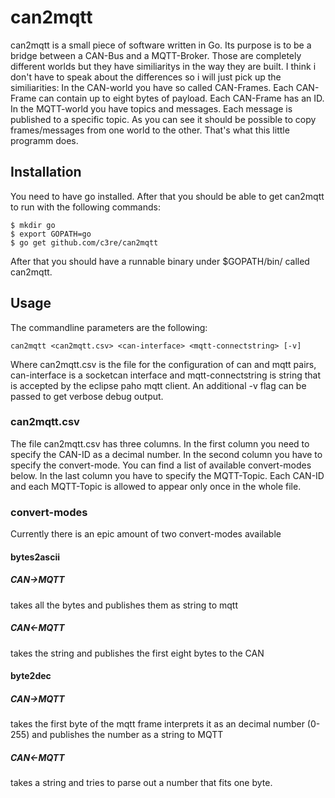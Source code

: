 # can2mqtt


can2mqtt is a small piece of software written in Go. Its purpose is to be a bridge between a CAN-Bus and a MQTT-Broker. Those are completely different worlds but they have similiaritys in the way they are built. I think i don't have to speak about the differences so i will just pick up the similiarities: In the CAN-world you have so called CAN-Frames. Each CAN-Frame can contain up to eight bytes of payload. Each CAN-Frame has an ID. In the MQTT-world you have topics and messages. Each message is published to a specific topic. As you can see it should be possible to copy frames/messages from one world to the other. That's what this little programm does.

## Installation
You need to have go installed. After that you should be able to get can2mqtt to run with the following commands:
```
$ mkdir go
$ export GOPATH=go
$ go get github.com/c3re/can2mqtt
```
After that you should have a runnable binary under $GOPATH/bin/ called can2mqtt.
 
## Usage
The commandline parameters are the following:
 ```
 can2mqtt <can2mqtt.csv> <can-interface> <mqtt-connectstring> [-v]
 ```
 
Where can2mqtt.csv is the file for the configuration of can and mqtt pairs, can-interface is a socketcan interface and mqtt-connectstring is string that is accepted by the eclipse paho mqtt client. An additional -v flag can be passed to get verbose debug output.

### can2mqtt.csv
The file can2mqtt.csv has three columns. In the first column you need to specify the CAN-ID as a decimal number. In the second column you have to specify the convert-mode. You can find a list of available convert-modes below. In the last column you have to specify the MQTT-Topic. Each CAN-ID and each MQTT-Topic is allowed to appear only once in the whole file.

### convert-modes
Currently there is an epic amount of two convert-modes available

#### bytes2ascii
##### CAN->MQTT
takes all the bytes and publishes them as string to mqtt
##### CAN<-MQTT
takes the string and publishes the first eight bytes to the CAN
#### byte2dec
##### CAN->MQTT
takes the first byte of the mqtt frame interprets it as an decimal number (0-255) and publishes the number as a string to MQTT
##### CAN<-MQTT
takes a string and tries to parse out a number that fits one byte.
